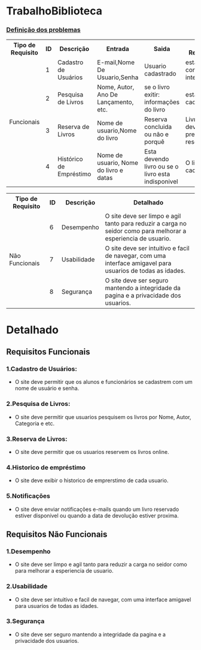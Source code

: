 # TrabalhoBiblioteca
### [Definição dos problemas](https://github.com/user-attachments/files/16604520/TRABALHO.INFORMATICA-2.pdf "Trabalho_Info.pdf")
<table>
  <tr>
    <th>Tipo de Requisito</th>
    <th>ID</th>
    <th>Descrição</th>
    <th>Entrada</th>
    <th>Saida</th>
    <th>Pré-Requisitos</th>
  </tr>
  <tr>
    <td rowspan="4">Funcionais</td>
    <td>1</td>
    <td>Cadastro de Usuários</td>
    <td>E-mail,Nome De Usuario,Senha</td>
    <td>Usuario cadastrado</td>
    <td>estar conectado a internet</td>
  </tr>
  <tr>
    <td>2</td>
    <td>Pesquisa de Livros</td>
    <td>Nome, Autor, Ano De Lançamento, etc.</td>
    <td>se o livro exitir: informações do livro</td>
    <td>estar cadastrado</td>
  </tr>
  <tr>
    <td>3</td>
    <td>Reserva de Livros</td>
    <td>Nome de usuario,Nome do livro</td>
    <td>Reserva concluida ou não e porquê</td>
    <td>Livro não deve estar preveamente reservado</td>
  </tr>
  <tr>
    <td>4</td>
    <td>Histórico de Empréstimo</td>
    <td>Nome de usuario, Nome do livro e datas</td>
    <td>Esta devendo livro ou se o livro esta indisponivel</td>
    <td>O livro ja foi cadastrado </td>
  </tr>
</table>
<table>
  <tr>
    <th>Tipo de Requisito</th>
    <th>ID</th>
    <th>Descrição</th>
    <th>Detalhado</th>
  </tr>
  <tr>
     <td rowspan="3">Não Funcionais</td>
    <td>6</td>
    <td>Desempenho</td>
    <td colspan="3">O site deve ser limpo e agil tanto para reduzir a carga no seidor como para melhorar a esperiencia de usuario.</td>
  </tr>
  <tr>
    <td>7</td>
    <td>Usabilidade</td>
    <td colspan="3">O site deve ser intuitivo e facil de navegar, com uma interface amigavel para usuarios de todas as idades.</td>
  </tr>
  <tr>
    <td>8</td>
    <td>Segurança</td>
    <td colspan="3">O site deve ser seguro mantendo a integridade da pagina e a privacidade dos usuarios.</td>
  </tr>
</table>

# Detalhado

## **Requisitos Funcionais**
### 1.**Cadastro de Usuários:**
* O site deve permitir que os alunos e funcionários se cadastrem com um nome de usuário e senha.
### 2.**Pesquisa de Livros:**
* O site deve permitir que usuarios pesquisem os livros por Nome, Autor, Categoria e etc.
### 3.**Reserva de Livros:**
* O site deve permitir que os usuarios reservem os livros online.
### 4.**Historico de empréstimo**
* O site deve exibir o historico de emprerstimo de cada usuario.
### 5.**Notificações**
* O site deve enviar notificações e-mails quando um livro reservado estiver disponivel ou quando a data de devolução estiver proxima.
## **Requisitos Não Funcionais**
### 1.**Desempenho**
* O site deve ser limpo e agil tanto para reduzir a carga no seidor como para melhorar a esperiencia de usuario.
### 2.**Usabilidade**
* O site deve ser intuitivo e facil de navegar, com uma interface amigavel para usuarios de todas as idades.
### 3.**Segurança**
* O site deve ser seguro mantendo a integridade da pagina e a privacidade dos usuarios.


